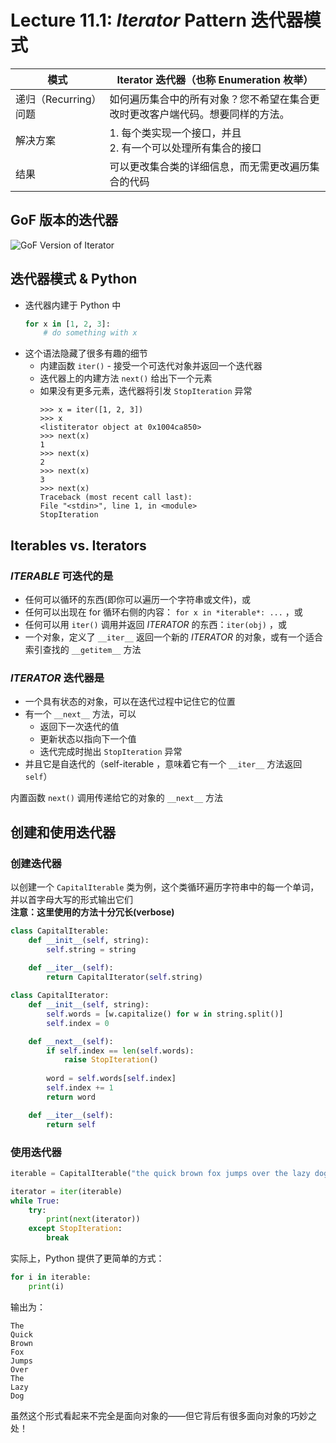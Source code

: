 # Lecture 11.1: *Iterator* Pattern 迭代器模式  

| 模式 | Iterator 迭代器（也称 Enumeration 枚举） |
| --- | --- |
| 递归（Recurring）问题 | 如何遍历集合中的所有对象？您不希望在集合更改时更改客户端代码。想要同样的方法。 |
| 解决方案 | 1. 每个类实现一个接口，并且<br>2. 有一个可以处理所有集合的接口 |
| 结果 | 可以更改集合类的详细信息，而无需更改遍历集合的代码 |

## GoF 版本的迭代器  
![GoF Version of Iterator](https://user-images.githubusercontent.com/57821066/234446577-4436cbdc-d7a9-485e-8125-743d42c41556.png)  

## 迭代器模式 & Python  
- 迭代器内建于 Python 中
    ```Python
    for x in [1, 2, 3]:
        # do something with x
    ```
- 这个语法隐藏了很多有趣的细节
    - 内建函数 `iter()` - 接受一个可迭代对象并返回一个迭代器  
    - 迭代器上的内建方法 `next()` 给出下一个元素  
    - 如果没有更多元素，迭代器将引发 `StopIteration` 异常  
        ```
        >>> x = iter([1, 2, 3])
        >>> x
        <listiterator object at 0x1004ca850>
        >>> next(x)
        1
        >>> next(x)
        2
        >>> next(x)
        3
        >>> next(x)
        Traceback (most recent call last):
        File "<stdin>", line 1, in <module>
        StopIteration
        ```

## Iterables vs. Iterators  
### ***ITERABLE* 可迭代的**是  
- 任何可以循环的东西(即你可以遍历一个字符串或文件)，或  
- 任何可以出现在 for 循环右侧的内容： `for x in *iterable*: ...` ，或  
- 任何可以用 `iter()` 调用并返回 *ITERATOR* 的东西：`iter(obj)` ，或  
- 一个对象，定义了 `__iter__` 返回一个新的 *ITERATOR* 的对象，或有一个适合索引查找的 `__getitem__` 方法  
### ***ITERATOR* 迭代器**是  
- 一个具有状态的对象，可以在迭代过程中记住它的位置  
- 有一个 `__next__` 方法，可以  
    - 返回下一次迭代的值  
    - 更新状态以指向下一个值  
    - 迭代完成时抛出 `StopIteration` 异常  
- 并且它是自迭代的（self-iterable ，意味着它有一个 `__iter__` 方法返回 `self`）  

内置函数 `next()` 调用传递给它的对象的 `__next__` 方法  

## 创建和使用迭代器  
### 创建迭代器  
以创建一个 `CapitalIterable` 类为例，这个类循环遍历字符串中的每一个单词，并以首字母大写的形式输出它们  
**注意：这里使用的方法十分冗长(verbose)**  
```Python
class CapitalIterable:
    def __init__(self, string):
        self.string = string
    
    def __iter__(self):
        return CapitalIterator(self.string)

class CapitalIterator:
    def __init__(self, string):
        self.words = [w.capitalize() for w in string.split()]
        self.index = 0

    def __next__(self):
        if self.index == len(self.words):
            raise StopIteration()
        
        word = self.words[self.index]
        self.index += 1
        return word

    def __iter__(self):
        return self
```
### 使用迭代器  
```Python
iterable = CapitalIterable("the quick brown fox jumps over the lazy dog")

iterator = iter(iterable)
while True:
    try:
        print(next(iterator))
    except StopIteration:
        break
```
实际上，Python 提供了更简单的方式：  
```Python
for i in iterable:
    print(i)
```
输出为：  
```
The
Quick
Brown
Fox
Jumps
Over
The
Lazy
Dog
```
虽然这个形式看起来不完全是面向对象的——但它背后有很多面向对象的巧妙之处！  